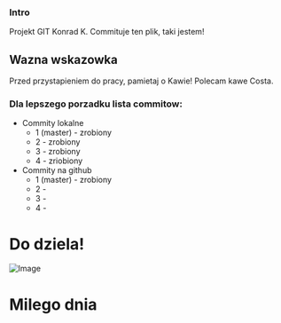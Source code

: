 ### Intro

Projekt GIT Konrad K.
Commituje ten plik, taki jestem!

## Wazna wskazowka

Przed przystapieniem do pracy, pamietaj o Kawie!
Polecam kawe Costa.

### Dla lepszego porzadku lista commitow:

- Commity lokalne
  - 1 (master) - zrobiony
  - 2 - zrobiony
  - 3 - zrobiony
  - 4 - zriobiony
- Commity na github
  - 1 (master) - zrobiony
  - 2 -
  - 3 -
  - 4 -

# Do dziela!

![Image](https://i.ibb.co/g6SJZKz/pngegg.png)

#        Milego dnia
